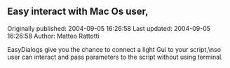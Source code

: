 ## Easy interact with Mac Os user, 
Originally published: 2004-09-05 16:26:58 
Last updated: 2004-09-05 16:26:58 
Author: Matteo Rattotti 
 
EasyDialogs give you the chance to connect a light Gui to your script,\nso user can interact and pass parameters to the script without using terminal.